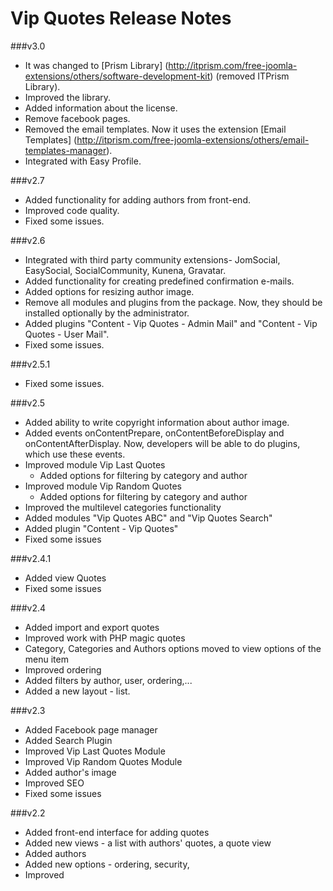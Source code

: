 Vip Quotes Release Notes
==========================

###v3.0
* It was changed to [Prism Library] (http://itprism.com/free-joomla-extensions/others/software-development-kit) (removed ITPrism Library).
* Improved the library.
* Added information about the license.
* Remove facebook pages.
* Removed the email templates. Now it uses the extension [Email Templates] (http://itprism.com/free-joomla-extensions/others/email-templates-manager).
* Integrated with Easy Profile.

###v2.7
* Added functionality for adding authors from front-end.
* Improved code quality.
* Fixed some issues.

###v2.6
* Integrated with third party community extensions- JomSocial, EasySocial, SocialCommunity, Kunena, Gravatar.
* Added functionality for creating predefined confirmation e-mails.
* Added options for resizing author image.
* Remove all modules and plugins from the package. Now, they should be installed optionally by the administrator.
* Added plugins "Content - Vip Quotes - Admin Mail" and "Content - Vip Quotes - User Mail".
* Fixed some issues.

###v2.5.1
* Fixed some issues.

###v2.5
* Added ability to write copyright information about author image.
* Added events onContentPrepare, onContentBeforeDisplay and onContentAfterDisplay. Now, developers will be able to do plugins, which use these events.
* Improved module Vip Last Quotes
    * Added options for filtering by category and author
* Improved module Vip Random Quotes
    * Added options for filtering by category and author
* Improved the multilevel categories functionality
* Added modules "Vip Quotes ABC" and "Vip Quotes Search"
* Added plugin "Content - Vip Quotes"
* Fixed some issues

###v2.4.1
* Added view Quotes
* Fixed some issues

###v2.4
* Added import and export quotes
* Improved work with PHP magic quotes
* Category, Categories and Authors options moved to view options of the menu item
* Improved ordering 
* Added filters by author, user, ordering,...
* Added a new layout - list.

###v2.3
* Added Facebook page manager
* Added Search Plugin
* Improved Vip Last Quotes Module
* Improved Vip Random Quotes Module
* Added author's image
* Improved SEO
* Fixed some issues 

###v2.2
* Added front-end interface for adding quotes
* Added new views - a list with authors' quotes, a quote view
* Added authors
* Added new options - ordering, security, 
* Improved
